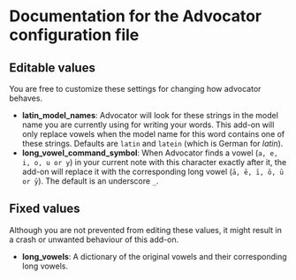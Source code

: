 # Documentation for the Advocator configuration file

## Editable values

You are free to customize these settings for changing how advocator behaves.

 - **latin_model_names**: Advocator will look for these strings in the model 
   name you are currently using for writing your words. This add-on will only 
   replace vowels when the model name for this word contains one of these 
   strings. Defaults are `latin` and `latein` (which is German for *latin*).
 - **long_vowel_command_symbol**: When Advocator finds a vowel 
   (`a, e, i, o, u or y`) in your current note with this character exactly after
   it, the add-on will replace it with the corresponding long vowel 
   (`ā, ē, ī, ō, ū or ȳ`). The default is an underscore `_`.

## Fixed values

Although you are not prevented from editing these values, it might result in a
crash or unwanted behaviour of this add-on.

 - **long_vowels**: A dictionary of the original vowels and their corresponding
   long vowels.